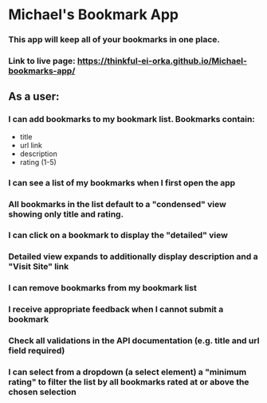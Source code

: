 # Michael's Bookmark App

### This app will keep all of your bookmarks in one place.

### Link to live page: https://thinkful-ei-orka.github.io/Michael-bookmarks-app/

## As a user: 

### I can add bookmarks to my bookmark list. Bookmarks contain:

* title
* url link
* description
* rating (1-5)

### I can see a list of my bookmarks when I first open the app

### All bookmarks in the list default to a "condensed" view showing only title and rating.
### I can click on a bookmark to display the "detailed" view

### Detailed view expands to additionally display description and a "Visit Site" link

### I can remove bookmarks from my bookmark list

### I receive appropriate feedback when I cannot submit a bookmark

### Check all validations in the API documentation (e.g. title and url field required)

### I can select from a dropdown (a select element) a "minimum rating" to filter the list by all bookmarks rated at or above the chosen selection
